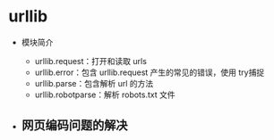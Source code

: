 # urllib

- 模块简介
  - urllib.request：打开和读取 urls
  - urllib.error：包含 urllib.request 产生的常见的错误，使用 try捕捉
  - urllib.parse：包含解析 url 的方法
  - urllib.robotparse：解析 robots.txt 文件

- 网页编码问题的解决
  - 

